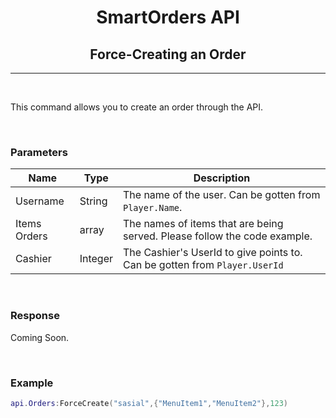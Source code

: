 <div align="center">

# **SmartOrders API**
## **Force-Creating an Order**
---
</div>

<br>

This command allows you to create an order through the API.

<br>

### **Parameters**

| Name | Type | Description |
| ----------- | ----------- | ------- |
| Username | String | The name of the user. Can be gotten from `Player.Name`.
| Items Orders | array | The names of items that are being served. Please follow the code example.
| Cashier | Integer | The Cashier's UserId to give points to. Can be gotten from `Player.UserId`

<br>

### **Response**

Coming Soon.

<br>

### **Example**

```lua
api.Orders:ForceCreate("sasial",{"MenuItem1","MenuItem2"},123)
```